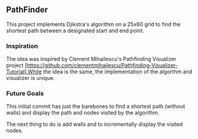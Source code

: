 ## PathFinder

This project implements Djikstra's algorithm on a 25x60 grid to find the shortest path between a designated start and end point. 

### Inspiration

The idea was inspired by Clement Mihailescu's Pathfinding Visualizer project [https://github.com/clementmihailescu/Pathfinding-Visualizer-Tutorial].While the idea is the same, the implementation of the algorthm and visualizer is unique.

### Future Goals

This initial commit has just the barebones to find a shortest path (without walls) and display the path and nodes visited by the algorithm.

The next thing to do is add walls and to incrementally display the visited nodes. 

